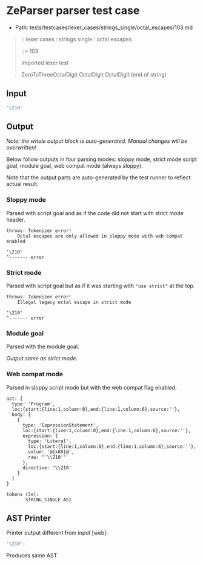 # ZeParser parser test case

- Path: tests/testcases/lexer_cases/strings_single/octal_escapes/103.md

> :: lexer cases : strings single : octal escapes
>
> ::> 103
>
> Imported lexer test
>
> ZeroToThreeOctalDigit OctalDigit OctalDigit (end of string)

## Input

`````js
'\210'
`````

## Output

_Note: the whole output block is auto-generated. Manual changes will be overwritten!_

Below follow outputs in four parsing modes: sloppy mode, strict mode script goal, module goal, web compat mode (always sloppy).

Note that the output parts are auto-generated by the test runner to reflect actual result.

### Sloppy mode

Parsed with script goal and as if the code did not start with strict mode header.

`````
throws: Tokenizer error!
    Octal escapes are only allowed in sloppy mode with web compat enabled

'\210'
^------- error
`````

### Strict mode

Parsed with script goal but as if it was starting with `"use strict"` at the top.

`````
throws: Tokenizer error!
    Illegal legacy octal escape in strict mode

'\210'
^------- error
`````


### Module goal

Parsed with the module goal.

_Output same as strict mode._

### Web compat mode

Parsed in sloppy script mode but with the web compat flag enabled.

`````
ast: {
  type: 'Program',
  loc:{start:{line:1,column:0},end:{line:1,column:6},source:''},
  body: [
    {
      type: 'ExpressionStatement',
      loc:{start:{line:1,column:0},end:{line:1,column:6},source:''},
      expression: {
        type: 'Literal',
        loc:{start:{line:1,column:0},end:{line:1,column:6},source:''},
        value: '@{x88}@',
        raw: "'\\210'"
      },
      directive: '\\210'
    }
  ]
}

tokens (3x):
       STRING_SINGLE ASI
`````


## AST Printer

Printer output different from input [web]:

````js
'\210';
````

Produces same AST
